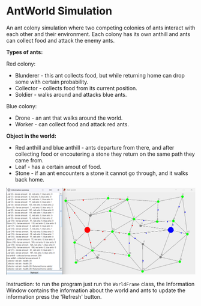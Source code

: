 # AntWorld Simulation

An ant colony simulation where two competing colonies of ants interact with each other and their environment. Each colony has its own anthill and ants can collect food and attack the enemy ants.

**Types of ants:**

Red colony:
- Blunderer - this ant collects food, but while returning home can drop some with certain probability.
- Collector - collects food from its current position.
- Soldier - walks around and attacks blue ants.
  
Blue colony:
- Drone - an ant that walks around the world.
- Worker - can collect food and attack red ants.

**Object in the world:**
- Red anthill and blue anthill - ants departure from there, and after collecting food or encoutering a stone they return on the same path they came from.
- Leaf - has a certain amout of food.
- Stone - if an ant encounters a stone it cannot go through, and it walks back home.

![Ant Simulation](/images/antworld.png)



Instruction:    to run the program just run the `WorldFrame` class, 
                the Information Window contains the information about the world and ants to update the information press the 'Refresh' button.

